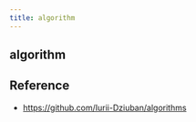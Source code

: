 ```yaml
---
title: algorithm
---
```


## algorithm


## Reference
- https://github.com/Iurii-Dziuban/algorithms
